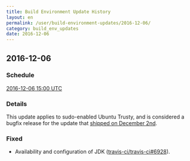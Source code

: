 ```yaml
---
title: Build Environment Update History
layout: en
permalink: /user/build-environment-updates/2016-12-06/
category: build_env_updates
date: 2016-12-06
---
```


## 2016-12-06

### Schedule

[2016-12-06 15:00 UTC](http://everytimezone.com/#2016-12-6,180,cn3)


### Details

This update applies to sudo-enabled Ubuntu Trusty, and is considered a bugfix
release for the update that [shipped on December
2nd](/user/build-environment-updates/2016-12-02/).

### Fixed

- Availability and configuration of JDK ([travis-ci/travis-ci#6928](https://github.com/travis-ci/travis-ci/issues/6928)).
